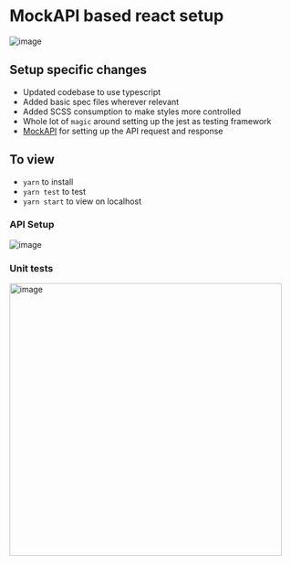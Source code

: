 # **MockAPI based react setup**
![image](https://github.com/himadhar/akl/assets/3104652/25352c38-ed57-4e0b-bc08-cb477a2a49c2)

## Setup specific changes
- Updated codebase to use typescript
- Added basic spec files wherever relevant
- Added SCSS consumption to make styles more controlled
- Whole lot of `magic` around setting up the jest as testing framework
- [MockAPI](https://mockapi.io/) for setting up the API request and response

## To view
- `yarn` to install
- `yarn test` to test
- `yarn start` to view on localhost

### API Setup
![image](https://github.com/himadhar/akl/assets/3104652/33d05138-5eb9-4b76-84cd-0025df9b4de1)


### Unit tests
<img width="477" alt="image" src="https://github.com/himadhar/akl/assets/3104652/075af7bb-80fe-44ba-8671-8146dfc6c529">
